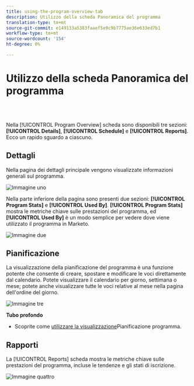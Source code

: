 ```yaml
---
title: using-the-program-overview-tab
description: Utilizzo della scheda Panoramica del programma
translation-type: tm+mt
source-git-commit: e149133a5383faaef5e9c9b7775ae36e633ed7b1
workflow-type: tm+mt
source-wordcount: '154'
ht-degree: 0%

---
```



# Utilizzo della scheda Panoramica del programma

<br> 

Nella [!UICONTROL Program Overview] scheda sono disponibili tre sezioni: **[!UICONTROL Details]**, **[!UICONTROL Schedule]** e **[!UICONTROL Reports]**. Ecco un rapido sguardo a ciascuno.

## Dettagli

Nella pagina dei dettagli principale vengono visualizzate informazioni generali sul programma.

![Immagine uno](/help/sky/assets/programs/using-the-program-overview-tab/using-the-program-overview-tab-1.png)

Nella parte inferiore della pagina sono presenti due sezioni: **[!UICONTROL Program Stats]** e **[!UICONTROL Used By]**. **[!UICONTROL Program Stats]** mostra le metriche chiave sulle prestazioni del programma, ed **[!UICONTROL Used By]** è un modo semplice per vedere dove viene utilizzato il programma in Marketo.

![Immagine due](/help/sky/assets/programs/using-the-program-overview-tab/using-the-program-overview-tab-2.png)

## Pianificazione

La visualizzazione della pianificazione del programma è una funzione potente che consente di creare, spostare e modificare le voci direttamente dal calendario. Potete visualizzare il calendario per giorno, settimana o mese; potete anche visualizzare tutte le voci relative al mese nella pagina dell&#39;ordine del giorno.

![Immagine tre](/help/sky/assets/programs/using-the-program-overview-tab/using-the-program-overview-tab-3.png)

**Tubo profondo**

* Scoprite come [utilizzare la visualizzazione](/help/sky/navigating-program-schedule-view.md)Pianificazione programma.

## Rapporti

La [!UICONTROL Reports] scheda mostra le metriche chiave sulle prestazioni del programma, incluse le tendenze e gli stati di iscrizione.

![Immagine quattro](/help/sky/assets/programs/using-the-program-overview-tab/using-the-program-overview-tab-4.png)
